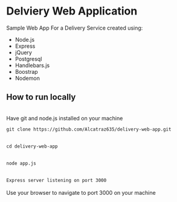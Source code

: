 Delviery Web Application
================================

Sample Web App For a Delivery Service created using:
<ul>
<li>Node.js
<li>Express
<li>jQuery
<li>Postgresql
<li>Handlebars.js
<li>Boostrap
<li>Nodemon
</ul>
<h2>How to run locally</h2></br>
Have git and node.js installed on your machine
<code></br>
git clone https://github.com/Alcatraz635/delivery-web-app.git
</code></br>
<code>
cd delivery-web-app
</code></br>
<code>
node app.js
</code></br>
<code>
Express server listening on port 3000
</code></br>
Use your browser to navigate to port 3000 on your machine
